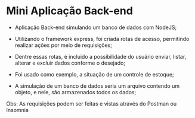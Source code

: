 # Mini Aplicação Back-end

* Aplicação Back-end simulando um banco de dados com NodeJS;
* Utilizando o framework express, foi criada rotas de acesso, permitindo realizar ações por meio de requisições;
* Dentre essas rotas, é incluido a possibilidade do usuário enviar, listar, alterar e excluir dados conforme o desejado;

* Foi usado como exemplo, a situação de um controle de estoque;
* A simulação de um banco de dados seria um arquivo contendo um objeto, e nele, são armazenados todos os dados;

Obs: As requisições podem ser feitas e vistas através do Postman ou Insomnia
